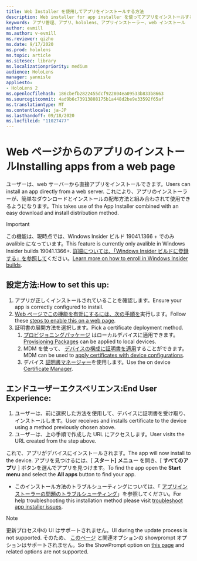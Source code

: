```yaml
---
title: Web Installer を使用してアプリをインストールする方法
description: Web installer for app installer を使ってアプリをインストールする
keywords: アプリ管理、アプリ、hololens、アプリインストーラー、web インストール
author: evmill
ms.author: v-evmill
ms.reviewer: qizho
ms.date: 9/17/2020
ms.prod: hololens
ms.topic: article
ms.sitesec: library
ms.localizationpriority: medium
audience: HoloLens
manager: yannisle
appliesto:
- HoloLens 2
ms.openlocfilehash: 186cbefb2822455dcf922804ea09533b833b8663
ms.sourcegitcommit: 4ad9b6c73913808175b1a448d2be9e33592f65af
ms.translationtype: MT
ms.contentlocale: ja-JP
ms.lasthandoff: 09/18/2020
ms.locfileid: "11027477"
---
```

# <span data-ttu-id="41198-104">Web ページからのアプリのインストール</span><span class="sxs-lookup"><span data-stu-id="41198-104">Installing apps from a web page</span></span>

<span data-ttu-id="41198-105">ユーザーは、web サーバーから直接アプリをインストールできます。</span><span class="sxs-lookup"><span data-stu-id="41198-105">Users can install an app directly from a web server.</span></span> <span data-ttu-id="41198-106">これにより、アプリのインストーラーが、簡単なダウンロードとインストールの配布方法と組み合わされて使用できるようになります。</span><span class="sxs-lookup"><span data-stu-id="41198-106">This takes use of the App Installer combined with an easy download and install distribution method.</span></span> 

> [!IMPORTANT]
> <span data-ttu-id="41198-107">この機能は、現時点では、Windows Insider ビルド 19041.1366 + でのみ avalible になっています。</span><span class="sxs-lookup"><span data-stu-id="41198-107">This feature is currently only avalible in Windows Insider builds 19041.1366+.</span></span> <span data-ttu-id="41198-108">[詳細については、「Windows Insider ビルドに登録する」を参照して](hololens-insider.md)ください。</span><span class="sxs-lookup"><span data-stu-id="41198-108">[Learn more on how to enroll in Windows Insider builds](hololens-insider.md).</span></span>

## <span data-ttu-id="41198-109">設定方法:</span><span class="sxs-lookup"><span data-stu-id="41198-109">How to set this up:</span></span>
1.  <span data-ttu-id="41198-110">アプリが正しくインストールされていることを確認します。</span><span class="sxs-lookup"><span data-stu-id="41198-110">Ensure your app is correctly configured to install.</span></span>
1.  <span data-ttu-id="41198-111">[Web ページでこの機能を有効にするには、次の手順を](https://docs.microsoft.com/windows/msix/app-installer/installing-windows10-apps-web#how-to-enable-this-on-a-webpage)実行します。</span><span class="sxs-lookup"><span data-stu-id="41198-111">Follow these [steps to enable this on a web page](https://docs.microsoft.com/windows/msix/app-installer/installing-windows10-apps-web#how-to-enable-this-on-a-webpage).</span></span> 
1.  <span data-ttu-id="41198-112">証明書の展開方法を選択します。</span><span class="sxs-lookup"><span data-stu-id="41198-112">Pick a certificate deployment method.</span></span> 
    1.  <span data-ttu-id="41198-113">[プロビジョニングパッケージ](hololens-provisioning.md) はローカルデバイスに適用できます。</span><span class="sxs-lookup"><span data-stu-id="41198-113">[Provisioning Packages](hololens-provisioning.md) can be applied to local devices.</span></span>
    1.  <span data-ttu-id="41198-114">MDM を使って、 [デバイスの構成に証明書を適用](https://docs.microsoft.com/mem/intune/protect/certificates-configure)することができます。</span><span class="sxs-lookup"><span data-stu-id="41198-114">MDM can be used to [apply certificates with device configurations](https://docs.microsoft.com/mem/intune/protect/certificates-configure).</span></span>
    1.  <span data-ttu-id="41198-115">デバイス [証明書マネージャー](hololens-insider.md#certificate-manager)を使用します。</span><span class="sxs-lookup"><span data-stu-id="41198-115">Use the on device [Certificate Manager](hololens-insider.md#certificate-manager).</span></span> 

## <span data-ttu-id="41198-116">エンドユーザーエクスペリエンス:</span><span class="sxs-lookup"><span data-stu-id="41198-116">End User Experience:</span></span>
1.  <span data-ttu-id="41198-117">ユーザーは、前に選択した方法を使用して、デバイスに証明書を受け取り、インストールします。</span><span class="sxs-lookup"><span data-stu-id="41198-117">User receives and installs certificate to the device using a method previously chosen above.</span></span> 
1.  <span data-ttu-id="41198-118">ユーザーは、上の手順で作成した URL にアクセスします。</span><span class="sxs-lookup"><span data-stu-id="41198-118">User visits the URL created from the step above.</span></span>

<span data-ttu-id="41198-119">これで、アプリがデバイスにインストールされます。</span><span class="sxs-lookup"><span data-stu-id="41198-119">The app will now install to the device.</span></span> <span data-ttu-id="41198-120">アプリを見つけるには、[ **スタート] メニュー** を開き、[ **すべてのアプリ** ] ボタンを選んでアプリを見つけます。</span><span class="sxs-lookup"><span data-stu-id="41198-120">To find the app open the **Start menu** and select the **All apps** button to find your app.</span></span> 

-   <span data-ttu-id="41198-121">このインストール方法のトラブルシューティングについては、「 [アプリインストーラーの問題のトラブルシューティング](https://docs.microsoft.com/windows/msix/app-installer/troubleshoot-appinstaller-issues)」を参照してください。</span><span class="sxs-lookup"><span data-stu-id="41198-121">For help troubleshooting this installation method please visit [troubleshoot app installer issues](https://docs.microsoft.com/windows/msix/app-installer/troubleshoot-appinstaller-issues).</span></span> 

> [!NOTE]
> <span data-ttu-id="41198-122">更新プロセス中の UI はサポートされません。</span><span class="sxs-lookup"><span data-stu-id="41198-122">UI during the update process is not supported.</span></span> <span data-ttu-id="41198-123">そのため、 [このページ](https://docs.microsoft.com/windows/msix/app-installer/update-settings) と関連オプションの showprompt オプションはサポートされません。</span><span class="sxs-lookup"><span data-stu-id="41198-123">So the ShowPrompt option on [this page](https://docs.microsoft.com/windows/msix/app-installer/update-settings) and related options are not supported.</span></span>
